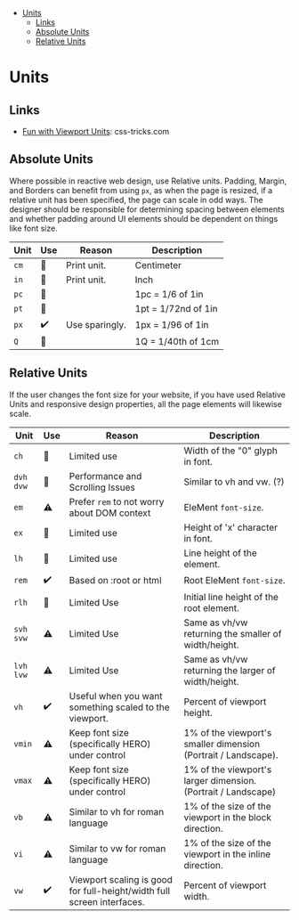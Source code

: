 - [Units](#units)
  - [Links](#links)
  - [Absolute Units](#absolute-units)
  - [Relative Units](#relative-units)

# Units

## Links

* [Fun with Viewport Units](https://css-tricks.com/fun-viewport-units/): css-tricks.com

## Absolute Units

Where possible in reactive web design, use Relative units. Padding, Margin, and Borders can benefit from using `px`, as when the page is resized, if a relative unit has been specified, the page can scale in odd ways. The designer should be responsible for determining spacing between elements and whether padding around UI elements should be dependent on things like font size.

| Unit | Use | Reason | Description |
| ---- | --- | ------ | ----------- |
| `cm` | 🛑 | Print unit. | Centimeter |
| `in` | 🛑 | Print unit. | Inch |
| `pc` | 🛑 | | 1pc = 1/6 of 1in |
| `pt` | 🛑 | | 1pt = 1/72nd of 1in |
| `px` | ✔️ | Use sparingly. | 1px = 1/96 of 1in |
| `Q` | 🛑 | | 1Q = 1/40th of 1cm |


## Relative Units

If the user changes the font size for your website, if you have used Relative Units and responsive design properties, all the page elements will likewise scale.

| Unit | Use | Reason | Description |
| ---- | --- | ------ | ----------- |
| `ch` | 🛑 | Limited use | Width of the "0" glyph in font. |
| `dvh` `dvw` | 🛑 | Performance and Scrolling Issues | Similar to vh and vw. (?) |
| `em` | ⚠️ | Prefer `rem` to not worry about DOM context | EleMent `font-size`. |
| `ex` | 🛑 | Limited use | Height of 'x' character in font. |
| `lh` | 🛑 | Limited use | Line height of the element. |
| `rem` | ✔️ | Based on :root or html | Root EleMent `font-size`. |
| `rlh` | 🛑 | Limited Use | Initial line height of the root element. |
| `svh` `svw` | ⚠️ | Limited Use | Same as vh/vw returning the smaller of width/height. |
| `lvh` `lvw` | ⚠️ | Limited Use | Same as vh/vw returning the larger of width/height. |
| `vh` | ✔️ | Useful when you want something scaled to the viewport. | Percent of viewport height. |
| `vmin` | ⚠️ | Keep font size (specifically HERO) under control | 1% of the viewport's smaller dimension (Portrait / Landscape). |
| `vmax` | ⚠️ | Keep font size (specifically HERO) under control | 1% of the viewport's larger dimension. (Portrait / Landscape) |
| `vb` | ⚠️ | Similar to vh for roman language | 1% of the size of the viewport in the block direction. |
| `vi` | ⚠️ | Similar to vw for roman language | 1% of the size of the viewport in the inline direction. |
| `vw` | ✔️ | Viewport scaling is good for full-height/width full screen interfaces. | Percent of viewport width. |
